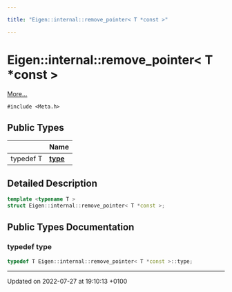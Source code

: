 ```yaml
---

title: "Eigen::internal::remove_pointer< T *const >"

---
```


# Eigen::internal::remove_pointer< T *const >



 [More...](#detailed-description)


`#include <Meta.h>`

## Public Types

|                | Name           |
| -------------- | -------------- |
| typedef T | **[type](http://example.org/classes/structeigen_1_1internal_1_1remove__pointer_3_01t_01_5const_01_4/#typedef-type)**  |

## Detailed Description

```cpp
template <typename T >
struct Eigen::internal::remove_pointer< T *const >;
```

## Public Types Documentation

### typedef type

```cpp
typedef T Eigen::internal::remove_pointer< T *const >::type;
```


-------------------------------

Updated on 2022-07-27 at 19:10:13 +0100
